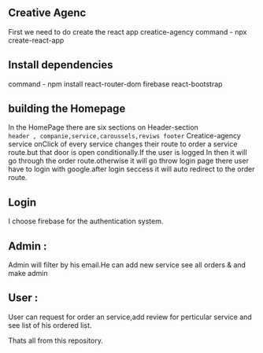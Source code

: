 ## Creative Agenc
<a href="creative-agency-282e8.web.app"></a>
First we need to do create the react app creatice-agency
command - npx create-react-app

## Install dependencies
command - npm install react-router-dom firebase react-bootstrap

## building the Homepage

In the HomePage there are six sections on Header-section <br />
`header , companie,service,caroussels,reviws footer`
Creatice-agency service
onClick of every service changes their route to order a service route.but that door is open conditionally.If the user is logged In then it will go through the order route.otherwise it will go throw login page there user have to login with google.after login seccess it will auto redirect to the order route.

## Login
I choose firebase for the authentication system.

## Admin :
Admin will filter by his email.He can add new service see all orders & and make admin
## User : 
User can request for order an service,add review for perticular service and see list of his ordered list.
<br />
<p>Thats all from this repository.</p>
